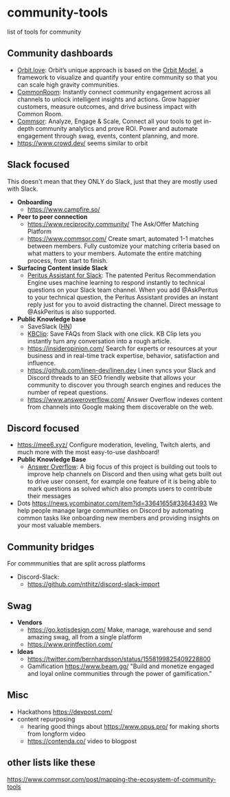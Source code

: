 # community-tools
list of tools for community

## Community dashboards

- [Orbit.love](https://orbit.love/): Orbit’s unique approach is based on the [Orbit Model](https://orbitmodel.com/), a framework to visualize and quantify your entire community so that you can scale high gravity communities.
- [CommonRoom](https://www.commonroom.io/): Instantly connect community engagement across all channels to unlock intelligent insights and actions. Grow happier customers, measure outcomes, and drive business impact with Common Room.
- [Commsor](https://www.commsor.com/): Analyze, Engage & Scale, Connect all your tools to get in-depth community analytics and prove ROI. Power and automate engagement through swag, events, content planning, and more.
- https://www.crowd.dev/ seems similar to orbit

## Slack focused

This doesn't mean that they ONLY do Slack, just that they are mostly used with Slack.

- **Onboarding**
  -  https://www.campfire.so/
- **Peer to peer connection**
  -  https://www.reciprocity.community/ The Ask/Offer Matching Platform
  -  https://www.commsor.com/ Create smart, automated 1-1 matches between members. Fully customize your matching criteria based on what matters to your members. Automate the entire matching process, from start to finish.
- **Surfacing Content inside Slack**
  - [Peritus Assistant for Slack](https://peritus.ai/usecase/72/peritus-assistant-for-slack): The patented Peritus Recommendation Engine uses machine learning to respond instantly to technical questions on your Slack team channel. When you add @AskPeritus to your technical question, the Peritus Assistant provides an instant reply just for you to avoid distracting the channel. Direct message to @AskPeritus is also supported.
- **Public Knowledge base**
  - SaveSlack ([HN](https://news.ycombinator.com/item?id=32385856))
  - [KBClip](https://kbclip.com/): Save FAQs from Slack with one click. KB Clip lets you instantly turn any conversation into a rough article.
  - https://insideropinion.com/  Search for experts or resources at your business and in real-time track expertise, behavior, satisfaction and influence.
  - https://github.com/linen-dev/linen.dev Linen syncs your Slack and Discord threads to an SEO friendly website that allows your community to discover you through search engines and reduces the number of repeat questions.
  - https://www.answeroverflow.com/ Answer Overflow indexes content from channels into Google making them discoverable on the web.

## Discord focused

- https://mee6.xyz/ Configure moderation, leveling, Twitch alerts, and much more with the most easy-to-use dashboard!
- **Public Knowledge Base**
  - [Answer Overflow](https://www.answeroverflow.com/): A big focus of this project is building out tools to improve help channels on Discord and then using what gets built out to drive user consent, for example one feature of it is being able to mark questions as solved which also prompts users to contribute their messages
- Dots https://news.ycombinator.com/item?id=33641655#33643493 We help people manage large communities on Discord by automating common tasks like onboarding new members and providing insights on your most valuable members.

## Community bridges

For commmunities that are split across platforms

- Discord-Slack:
  -  https://github.com/nthitz/discord-slack-import


## Swag

- **Vendors**
  - https://go.kotisdesign.com/ Make, manage, warehouse and send amazing swag, all from a single platform
  - https://www.printfection.com/ 
- **Ideas**
  - https://twitter.com/bernhardsson/status/1558199825409228800
  - Gamification https://www.beam.gg/ "Build and monetize engaged and loyal online communities through the power of gamification."


## Misc

- Hackathons https://devpost.com/
- content repurposing
  -  hearing good things about https://www.opus.pro/ for making shorts from longform video
  -  https://contenda.co/ video to blogpost

## other lists like these

https://www.commsor.com/post/mapping-the-ecosystem-of-community-tools
